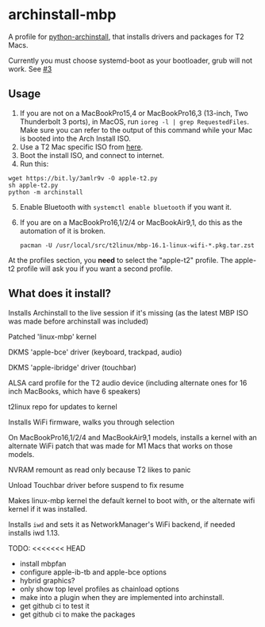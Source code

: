 # archinstall-mbp

A profile for [python-archinstall](https://github.com/archlinux/archinstall), that installs drivers and packages for T2 Macs.

Currently you must choose systemd-boot as your bootloader, grub will not work. See [#3](https://github.com/Redecorating/archinstall-mbp/issues/3)

## Usage
1. If you are not on a MacBookPro15,4 or MacBookPro16,3 (13-inch, Two Thunderbolt 3 ports), 
   in MacOS, run `ioreg -l | grep RequestedFiles`. Make sure you can refer to the
   output of this command while your Mac is booted into the Arch Install ISO.
3. Use a T2 Mac specific ISO from [here](https://dl.t2linux.org/archlinux/iso/index.html).
4. Boot the install ISO, and connect to internet.
5. Run this:
```shell
wget https://bit.ly/3amlr9v -O apple-t2.py
sh apple-t2.py
python -m archinstall
```
5. Enable Bluetooth with `systemctl enable bluetooth` if you want it.
6. If you are on a MacBookPro16,1/2/4 or MacBookAir9,1, do this as the
   automation of it is broken.
   
   ```
   pacman -U /usr/local/src/t2linux/mbp-16.1-linux-wifi-*.pkg.tar.zst
   ```

At the profiles section, you **need** to select the "apple-t2" profile. The
apple-t2 profile will ask you if you want a second profile.

## What does it install?

Installs Archinstall to the live session if it's missing (as the latest
MBP ISO was made before archinstall was included)

Patched 'linux-mbp' kernel

DKMS 'apple-bce' driver (keyboard, trackpad, audio) 

DKMS 'apple-ibridge' driver (touchbar)

ALSA card profile for the T2 audio device (including alternate ones for
16 inch MacBooks, which have 6 speakers)

t2linux repo for updates to kernel

Installs WiFi firmware, walks you through selection

On MacBookPro16,1/2/4 and MacBookAir9,1 models, installs a kernel with an alternate
WiFi patch that was made for M1 Macs that works on those models.

NVRAM remount as read only because T2 likes to panic

Unload Touchbar driver before suspend to fix resume

Makes linux-mbp kernel the default kernel to boot with, or the alternate wifi kernel
if it was installed.

Installs `iwd` and sets it as NetworkManager's WiFi backend, if needed
installs iwd 1.13.

TODO:
<<<<<<< HEAD
- install mbpfan
- configure apple-ib-tb and apple-bce options
- hybrid graphics?
- only show top level profiles as chainload options
- make into a plugin when they are implemented into archinstall.
- get github ci to test it
- get github ci to make the packages
